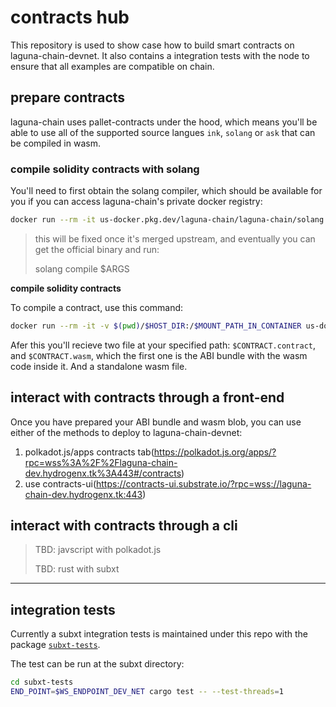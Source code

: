 # contracts hub

This repository is used to show case how to build smart contracts on laguna-chain-devnet. It also contains a integration tests with the node to ensure that all examples are compatible on chain.

## prepare contracts

laguna-chain uses pallet-contracts under the hood, which means you'll be able to use all of the supported source langues `ink`, `solang` or `ask` that can be compiled in wasm. 

### compile solidity contracts with solang

You'll need to first obtain the solang compiler, which should be available for you if you can access laguna-chain's private docker registry:

```bash
docker run --rm -it us-docker.pkg.dev/laguna-chain/laguna-chain/solang:ink_metadata --help
```

> this will be fixed once it's merged upstream, and eventually you can get the official binary and run:
>
> solang compile $ARGS

**compile solidity contracts**

To compile a contract, use this command:

```bash 
docker run --rm -it -v $(pwd)/$HOST_DIR:/$MOUNT_PATH_IN_CONTAINER us-docker.pkg.dev/laguna-chain/laguna-chain/solang:ink_metadata compile --target substrate $MOUNT_PATH_IN_CONTAINER/$CONTRACT_PATH.sol -o $MOUNT_PATH_IN_CONTAINER/$OUTPUT_PATH
```

Afer this you'll recieve two file at your specified path:
`$CONTRACT.contract`, and `$CONTRACT.wasm`, which the first one is the ABI bundle with the wasm code inside it. And a standalone wasm file.


## interact with contracts through a front-end

Once you have prepared your ABI bundle and wasm blob, you can use either of the methods to deploy to laguna-chain-devnet:
1. polkadot.js/apps contracts tab(https://polkadot.js.org/apps/?rpc=wss%3A%2F%2Flaguna-chain-dev.hydrogenx.tk%3A443#/contracts) 
2. use contracts-ui(https://contracts-ui.substrate.io/?rpc=wss://laguna-chain-dev.hydrogenx.tk:443)

## interact with contracts through a cli

> TBD: javscript with polkadot.js
>
> TBD: rust with subxt

---

## integration tests

Currently a subxt integration tests is maintained under this repo with the package [`subxt-tests`](./subxt-tests).

The test can be run at the subxt directory:

```bash
cd subxt-tests
END_POINT=$WS_ENDPOINT_DEV_NET cargo test -- --test-threads=1
```






